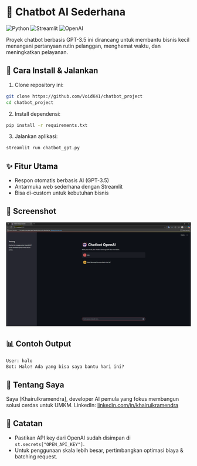 # 🤖 Chatbot AI Sederhana

![Python](https://img.shields.io/badge/Python-3.9-blue)
![Streamlit](https://img.shields.io/badge/Streamlit-Framework-red)
![OpenAI](https://img.shields.io/badge/OpenAI-API-green)

Proyek chatbot berbasis GPT-3.5 ini dirancang untuk membantu bisnis kecil menangani pertanyaan rutin pelanggan, menghemat waktu, dan meningkatkan pelayanan.

## 🚀 Cara Install & Jalankan

1. Clone repository ini:

```bash
git clone https://github.com/VoidK41/chatbot_project
cd chatbot_project
```

2. Install dependensi:

```bash
pip install -r requirements.txt
```

3. Jalankan aplikasi:

```bash
streamlit run chatbot_gpt.py
```

## ✨ Fitur Utama
- Respon otomatis berbasis AI (GPT-3.5)
- Antarmuka web sederhana dengan Streamlit
- Bisa di-custom untuk kebutuhan bisnis

## 📸 Screenshot
![Screenshot Chatbot](screenshot.png)


## 📊 Contoh Output

```
User: halo
Bot: Halo! Ada yang bisa saya bantu hari ini?
```

## 👤 Tentang Saya
Saya [KhairuIkramendra], developer AI pemula yang fokus membangun solusi cerdas untuk UMKM.
LinkedIn: [linkedin.com/in/khairuikramendra](https://www.linkedin.com/in/khairuikramendra)

## 📌 Catatan
- Pastikan API key dari OpenAI sudah disimpan di `st.secrets["OPEN_API_KEY"]`.
- Untuk penggunaan skala lebih besar, pertimbangkan optimasi biaya & batching request.
